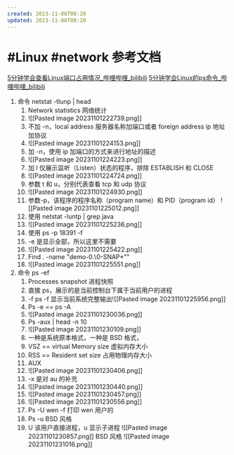 ```yaml
---
created: 2023-11-06T08:20
updated: 2023-11-06T08:20
---
```

# #Linux #network 参考文档
[5分钟学会查看Linux端口占用情况_哔哩哔哩_bilibili](https://www.bilibili.com/video/BV1M94y157Dy/?spm_id_from=333.1007.tianma.8-3-29.click&vd_source=af94dc11f0a1751ebb3c2090844ad9f6)
[5分钟学会Linux的ps命令_哔哩哔哩_bilibili](https://www.bilibili.com/video/BV1dN4y1r7y5/?vd_source=af94dc11f0a1751ebb3c2090844ad9f6)
1.  命令 netstat -tlunp | head 
	1. Network statistics 网络统计
	2. ![[Pasted image 20231101222739.png]]
	3. 不加 -n，local address 服务器名称加端口或者 foreign address ip 地址加协议
	4. ![[Pasted image 20231101224153.png]]
	5. 加 -n，使用 ip 加端口的方式来进行地址的描述
	6. ![[Pasted image 20231101224223.png]]
	7. 加 l 仅展示监听（Listen）状态的程序，排除 ESTABLISH 和 CLOSE
	8. ![[Pasted image 20231101224724.png]]
	9. 参数 t 和 u，分别代表查看 tcp 和 udp 协议
	10. ![[Pasted image 20231101224930.png]]
	11. 参数-p，该程序的程序名称（program name）和 PID（program id） ![[Pasted image 20231101225012.png]]
	12. 使用 netstat -luntp | grep java
	13. ![[Pasted image 20231101225236.png]]
	14. 使用 ps -p 18391 -f 
	15. -e 是显示全部，所以这里不需要
	16. ![[Pasted image 20231101225422.png]]
	17. Find . -name "demo-0\.\0-SNAP*""
	18. ![[Pasted image 20231101225551.png]]
2. 命令 ps -ef
	1. Processes snapshot 进程快照
	2. 直接 ps，展示的是当前控制台下属于当前用户的进程
	3. -f ps -f 显示当前系统完整输出![[Pasted image 20231101225956.png]]
	4. Ps -e == ps -A 
	5. ![[Pasted image 20231101230036.png]]
	6. Ps -aux | head -n 10
	7. ![[Pasted image 20231101230109.png]]
	8. 一种是系统原本格式，一种是 BSD 格式，
	9. VSZ == virtual Memory size 虚拟内存大小
	10. RSS == Resident set size  占用物理内存大小
	11. AUX
	12. ![[Pasted image 20231101230406.png]]
	13. -x 是对 au 的补充
	14. ![[Pasted image 20231101230440.png]]
	15. ![[Pasted image 20231101230457.png]]
	16. ![[Pasted image 20231101230556.png]]
	17. Ps -U wen -f 打印 wen 用户的
	18. Ps -u BSD 风格
	19. U 该用户直接进程，u 显示子进程
 ![[Pasted image 20231101230857.png]]
 BSD 风格 ![[Pasted image 20231101231016.png]]